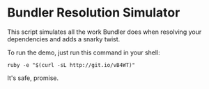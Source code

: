 # Bundler Resolution Simulator

This script simulates all the work Bundler does when resolving your dependencies and adds a snarky twist.

To run the demo, just run this command in your shell:

```shell
ruby -e "$(curl -sL http://git.io/vB4WT)"
```

It's safe, promise.